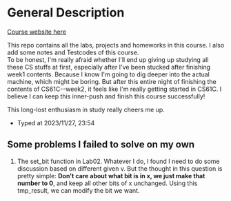 # General Description

[Course website here](https://inst.eecs.berkeley.edu/~cs61c/fa20/)

This repo contains all the labs, projects and homeworks in this course. I also add some notes and Testcodes of this course.  
To be honest, I'm really afraid whether I'll end up giving up studying all these CS stuffs at first, especially after I've been stucked after finishing week1 contents. Because I know I'm going to dig deeper into the actual machine, which might be boring. But after this entire night of finishing the contents of CS61C--week2, it feels like I'm really getting started in CS61C. I believe I can keep this inner-push and finish this course successfully!

This long-lost enthusiasm in study really cheers me up.

- Typed at 2023/11/27, 23:54

## Some problems I failed to solve on my own

1. The set_bit function in Lab02. Whatever I do, I found I need to do some discussion based on different given v. But the thought in this question is pretty simple: **Don't care about what bit is in x, we just make that number to 0**, and keep all other bits of x unchanged. Using this tmp_result, we can modify the bit we want.
